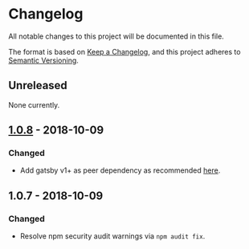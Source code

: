 # Changelog
All notable changes to this project will be documented in this file.

The format is based on [Keep a Changelog](https://keepachangelog.com/en/1.0.0/), and this project adheres to [Semantic Versioning](https://semver.org/spec/v2.0.0.html).

## Unreleased

None currently.

## [1.0.8](https://github.com/njosefbeck/gatsby-plugin-stripe-checkout/compare/v1.0.7...v1.0.8) - 2018-10-09
### Changed
- Add gatsby v1+ as peer dependency as recommended [here](https://github.com/gatsbyjs/gatsby/blob/master/docs/docs/migrating-from-v1-to-v2.md#for-plugin-maintainers).

## 1.0.7 - 2018-10-09
### Changed
- Resolve npm security audit warnings via `npm audit fix`.